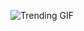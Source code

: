 ![Trending GIF](https://media2.giphy.com/media/v1.Y2lkPThiYjIxNzcybndoeWIyMzU5NW80MHBrN2JsN3R6cmo0bGEzb3hjOWRidWR4em9hbiZlcD12MV9naWZzX3NlYXJjaCZjdD1n/MT5UUV1d4CXE2A37Dg/giphy.gif)
